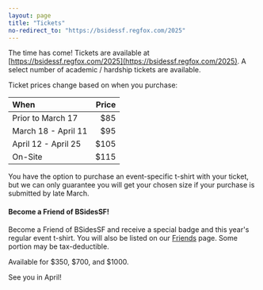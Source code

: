 ```yaml
---
layout: page
title: "Tickets"
no-redirect_to: "https://bsidessf.regfox.com/2025"
---
```


The time has come! Tickets are available at
[https://bsidessf.regfox.com/2025](https://bsidessf.regfox.com/2025).
A select number of academic / hardship tickets are available.

Ticket prices change based on when you purchase:

|When | Price |
|:--- | ---: |
| Prior to March 17 | $85 |
| March 18 - April 11 | $95 |
| April 12 - April 25 | $105 |
| On-Site | $115 |

You have the option to purchase an event-specific t-shirt with your ticket,
but we can only guarantee you will get your chosen size if your purchase is
submitted by late March.

#### Become a Friend of BSidesSF!

Become a Friend of BSidesSF and
receive a special badge and this year's regular event t-shirt. You will
also be listed on our [Friends](/friends) page. Some portion may be tax-deductible.

Available for $350, $700, and $1000.

See you in April!
